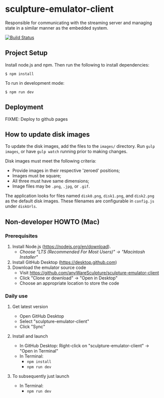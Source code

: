 # sculpture-emulator-client
Responsible for communicating with the streaming server and managing state in a similar manner as the embedded system.

[![Build Status](https://travis-ci.org/anyWareSculpture/sculpture-emulator-client.svg?branch=master)](https://travis-ci.org/anyWareSculpture/sculpture-emulator-client)

## Project Setup

Install node.js and npm. Then run the following to install dependencies:

    $ npm install

To run in development mode:

    $ npm run dev

## Deployment

FIXME: Deploy to github pages

## How to update disk images

To update the disk images, add the files to the `images/` directory.  Run `gulp images`, or have `gulp watch` running prior to making changes.

Disk images must meet the following criteria:
 + Provide images in their respective 'zeroed' positions;
 + Images must be square;
 + All three must have same dimensions;
 + Image files may be `.png`, `.jpg`, or `.gif`.

The application looks for files named `disk0.png`, `disk1.png`, and `disk2.png` as the default disk images. These filenames are configurable in `config.js` under `diskUrls`.

## Non-developer HOWTO (Mac)

### Prerequisites

1. Install Node.js (https://nodejs.org/en/download).
   * _Choose "LTS (Recommended For Most Users)" -> "Macintosh Installer"_
2. Install GitHub Desktop (https://desktop.github.com)
3. Download the emulator source code
   * Visit https://github.com/anyWareSculpture/sculpture-emulator-client
   * Click "Clone or download" -> "Open in Desktop"
   * Choose an appropriate location to store the code

### Daily use

1. Get latest version
   * Open GitHub Desktop
   * Select "sculpture-emulator-client"
   * Click "Sync"

2. Install and launch
   * In GitHub Desktop: Right-click on "sculpture-emulator-client" -> "Open in Terminal"
   * In Terminal:
      * `npm install`
      * `npm run dev`

3. To subsequently just launch
   * In Terminal:
       * `npm run dev`
